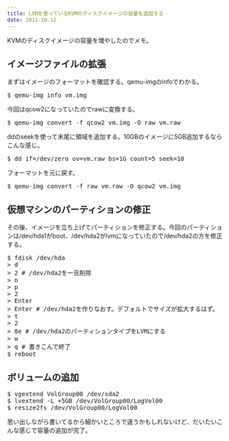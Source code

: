 ```yaml
---
title: LVMを使っているKVMのディスクイメージの容量を追加する
date: 2011-10-12
---
```

KVMのディスクイメージの容量を増やしたのでメモ。

<h2>イメージファイルの拡張</h2>
まずはイメージのフォーマットを確認する。qemu-imgのinfoでわかる。

<pre>$ qemu-img info vm.img</pre>

今回はqcow2になっていたのでrawに変換する。

<pre>$ qemu-img convert -f qcow2 vm.img -O raw vm.raw</pre>

ddのseekを使って末尾に領域を追加する。10GBのイメージに5GB追加するならこんな感じ。

<pre>$ dd if=/dev/zero ov=vm.raw bs=1G count=5 seek=10</pre>

フォーマットを元に戻す。

<pre>$ qemu-img convert -f raw vm.raw -O qcow2 vm.img</pre>

<h2>仮想マシンのパーティションの修正</h2>
その後、イメージを立ち上げてパーティションを修正する。今回のパーティションは/dev/hda1がboot、/dev/hda2がlvmになっていたので/dev/hda2の方を修正する。

<pre>$ fdisk /dev/hda
> d
> 2 # /dev/hda2を一旦削除
> n
> p
> 2
> Enter
> Enter # /dev/hda2を作りなおす。デフォルトでサイズが拡大するはず。
> t
> 2
> 8e # /dev/hda2のパーティションタイプをLVMにする
> w
> q # 書きこんで終了
$ reboot
</pre>

<h2>ボリュームの追加</h2>
<pre>$ vgextend VolGroup00 /dev/sda2
$ lvextend -L +5GB /dev/VolGroup00/LogVol00
$ resize2fs /dev/VolGroup00/LogVol00
</pre>

思い出しながら書いてるから細かいところで違うかもしれないけど、だいたいこんな感じで容量の追加が完了。